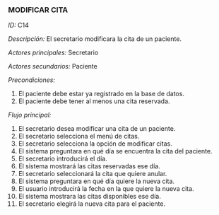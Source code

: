 ### **MODIFICAR CITA**
*ID:* C14	

*Descripción:* El secretario modificara la cita de un paciente.

*Actores principales:* Secretario       

*Actores secundarios:* Paciente

*Precondiciones:*
1. El paciente debe estar ya registrado en la base de datos.
2. El paciente debe tener al menos una cita reservada.

*Flujo principal:*
1. El secretario desea modificar una cita de un paciente.
2. El secretario selecciona el menú de citas.
3. El secretario selecciona la opción de modificar citas.
4. El sistema preguntara en qué día se encuentra la cita del paciente.
5. El secretario introducirá el día.
6. El sistema mostrará las citas reservadas ese día.
7. El secretario seleccionará la cita que quiere anular.
8. El sistema preguntara en qué día quiere la nueva cita.
9. El usuario introducirá la fecha en la que quiere la nueva cita.
10. El sistema mostrara las citas disponibles ese día.
11. El secretario elegirá la nueva cita para el paciente.

